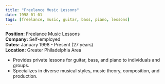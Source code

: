 ```yaml
---
title: "Freelance Music Lessons"
date: 1998-01-01
tags: [freelance, music, guitar, bass, piano, lessons]
---
```


**Position:** Freelance Music Lessons  
**Company:** Self-employed  
**Dates:** January 1998 - Present (27 years)  
**Location:** Greater Philadelphia Area

- Provides private lessons for guitar, bass, and piano to individuals and groups.
- Specializes in diverse musical styles, music theory, composition, and production.